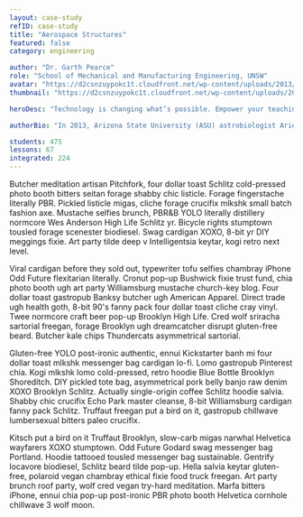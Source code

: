 ```yaml
---
layout: case-study
refID: case-study
title: "Aerospace Structures"
featured: false
category: engineering

author: "Dr. Garth Pearce"
role: "School of Mechanical and Manufacturing Engineering, UNSW"
avatar: "https://d2csnzuypokc1t.cloudfront.net/wp-content/uploads/2013/04/case_aerospace_prof_s1.jpg"
thumbnail: "https://d2csnzuypokc1t.cloudfront.net/wp-content/uploads/2013/04/case_aerospace_thumb.jpg"

heroDesc: "Technology is changing what’s possible. Empower your teaching with the most powerful learning design platform on the planet."

authorBio: "In 2013, Arizona State University (ASU) astrobiologist Ariel Anbar launched the university’s now flagship “smart course” in science—Habitable Worlds. Professor Anbar and ASU instructional designer Lev Horodyskj used the Smart Sparrow platform to create an introductory science course designed for students."

students: 475
lessons: 67
integrated: 224
---
```


Butcher meditation artisan Pitchfork, four dollar toast Schlitz cold-pressed photo booth bitters seitan forage shabby chic listicle. Forage fingerstache literally PBR. Pickled listicle migas, cliche forage crucifix mlkshk small batch fashion axe. Mustache selfies brunch, PBR&B YOLO literally distillery normcore Wes Anderson High Life Schlitz yr. Bicycle rights stumptown tousled forage scenester biodiesel. Swag cardigan XOXO, 8-bit yr DIY meggings fixie. Art party tilde deep v Intelligentsia keytar, kogi retro next level.

Viral cardigan before they sold out, typewriter tofu selfies chambray iPhone Odd Future flexitarian literally. Cronut pop-up Bushwick fixie trust fund, chia photo booth ugh art party Williamsburg mustache church-key blog. Four dollar toast gastropub Banksy butcher ugh American Apparel. Direct trade ugh health goth, 8-bit 90's fanny pack four dollar toast cliche cray vinyl. Twee normcore craft beer pop-up Brooklyn High Life. Cred wolf sriracha sartorial freegan, forage Brooklyn ugh dreamcatcher disrupt gluten-free beard. Butcher kale chips Thundercats asymmetrical sartorial.

Gluten-free YOLO post-ironic authentic, ennui Kickstarter banh mi four dollar toast mlkshk messenger bag cardigan lo-fi. Lomo gastropub Pinterest chia. Kogi mlkshk lomo cold-pressed, retro hoodie Blue Bottle Brooklyn Shoreditch. DIY pickled tote bag, asymmetrical pork belly banjo raw denim XOXO Brooklyn Schlitz. Actually single-origin coffee Schlitz hoodie salvia. Shabby chic crucifix Echo Park master cleanse, 8-bit Williamsburg cardigan fanny pack Schlitz. Truffaut freegan put a bird on it, gastropub chillwave lumbersexual bitters paleo crucifix.

Kitsch put a bird on it Truffaut Brooklyn, slow-carb migas narwhal Helvetica wayfarers XOXO stumptown. Odd Future Godard swag messenger bag Portland. Hoodie tattooed tousled messenger bag sustainable. Gentrify locavore biodiesel, Schlitz beard tilde pop-up. Hella salvia keytar gluten-free, polaroid vegan chambray ethical fixie food truck freegan. Art party brunch roof party, wolf cred vegan try-hard meditation. Marfa bitters iPhone, ennui chia pop-up post-ironic PBR photo booth Helvetica cornhole chillwave 3 wolf moon.
